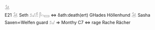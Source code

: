 𓃪  
E21 𓃪 Seth 𓃫𓁣 𓋴𓏏𓈙 ⇔ δath:death(ert) GHades Höllenhund 𓃪 Sasha Saxen⋍Welfen guard 𓃫 => Monthy C7 ⇔ rage Rache Rächer  